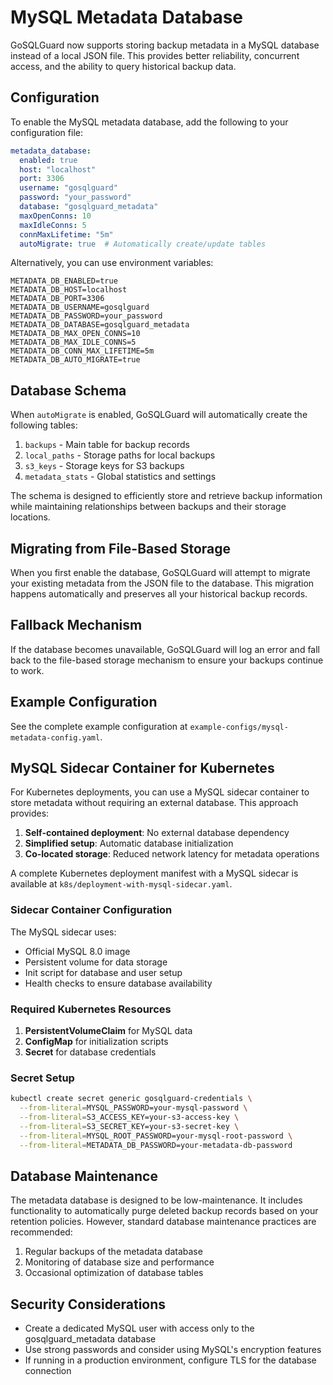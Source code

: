 # MySQL Metadata Database

GoSQLGuard now supports storing backup metadata in a MySQL database instead of a local JSON file. This provides better reliability, concurrent access, and the ability to query historical backup data.

## Configuration

To enable the MySQL metadata database, add the following to your configuration file:

```yaml
metadata_database:
  enabled: true
  host: "localhost"
  port: 3306
  username: "gosqlguard"
  password: "your_password"
  database: "gosqlguard_metadata"
  maxOpenConns: 10
  maxIdleConns: 5
  connMaxLifetime: "5m"
  autoMigrate: true  # Automatically create/update tables
```

Alternatively, you can use environment variables:

```
METADATA_DB_ENABLED=true
METADATA_DB_HOST=localhost
METADATA_DB_PORT=3306
METADATA_DB_USERNAME=gosqlguard
METADATA_DB_PASSWORD=your_password
METADATA_DB_DATABASE=gosqlguard_metadata
METADATA_DB_MAX_OPEN_CONNS=10
METADATA_DB_MAX_IDLE_CONNS=5
METADATA_DB_CONN_MAX_LIFETIME=5m
METADATA_DB_AUTO_MIGRATE=true
```

## Database Schema

When `autoMigrate` is enabled, GoSQLGuard will automatically create the following tables:

1. `backups` - Main table for backup records
2. `local_paths` - Storage paths for local backups
3. `s3_keys` - Storage keys for S3 backups
4. `metadata_stats` - Global statistics and settings

The schema is designed to efficiently store and retrieve backup information while maintaining relationships between backups and their storage locations.

## Migrating from File-Based Storage

When you first enable the database, GoSQLGuard will attempt to migrate your existing metadata from the JSON file to the database. This migration happens automatically and preserves all your historical backup records.

## Fallback Mechanism

If the database becomes unavailable, GoSQLGuard will log an error and fall back to the file-based storage mechanism to ensure your backups continue to work.

## Example Configuration

See the complete example configuration at `example-configs/mysql-metadata-config.yaml`.

## MySQL Sidecar Container for Kubernetes

For Kubernetes deployments, you can use a MySQL sidecar container to store metadata without requiring an external database. This approach provides:

1. **Self-contained deployment**: No external database dependency
2. **Simplified setup**: Automatic database initialization
3. **Co-located storage**: Reduced network latency for metadata operations

A complete Kubernetes deployment manifest with a MySQL sidecar is available at `k8s/deployment-with-mysql-sidecar.yaml`.

### Sidecar Container Configuration

The MySQL sidecar uses:
- Official MySQL 8.0 image
- Persistent volume for data storage
- Init script for database and user setup
- Health checks to ensure database availability

### Required Kubernetes Resources

1. **PersistentVolumeClaim** for MySQL data
2. **ConfigMap** for initialization scripts
3. **Secret** for database credentials

### Secret Setup

```bash
kubectl create secret generic gosqlguard-credentials \
  --from-literal=MYSQL_PASSWORD=your-mysql-password \
  --from-literal=S3_ACCESS_KEY=your-s3-access-key \
  --from-literal=S3_SECRET_KEY=your-s3-secret-key \
  --from-literal=MYSQL_ROOT_PASSWORD=your-mysql-root-password \
  --from-literal=METADATA_DB_PASSWORD=your-metadata-db-password
```

## Database Maintenance

The metadata database is designed to be low-maintenance. It includes functionality to automatically purge deleted backup records based on your retention policies. However, standard database maintenance practices are recommended:

1. Regular backups of the metadata database
2. Monitoring of database size and performance
3. Occasional optimization of database tables

## Security Considerations

- Create a dedicated MySQL user with access only to the gosqlguard_metadata database
- Use strong passwords and consider using MySQL's encryption features
- If running in a production environment, configure TLS for the database connection
